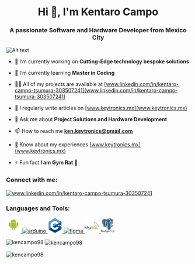 <h1 align="center">Hi 👋, I'm Kentaro Campo</h1>
<h3 align="center">A passionate Software and Hardware Developer from Mexico City</h3>

<img src="/path/to/img.jpg" alt="Alt text" title="Let's create">

- 🔭 I’m currently working on **Cutting-Edge technology bespoke solutions**

- 🌱 I’m currently learning **Master in Coding**

- 👨‍💻 All of my projects are available at [www.linkedin.com/in/kentaro-campo-tsumura-303507241](www.linkedin.com/in/kentaro-campo-tsumura-303507241)

- 📝 I regularly write articles on [www.keytronics.mx](www.keytronics.mx)

- 💬 Ask me about **Project Solutions and Hardware Development**

- 📫 How to reach me **ken.keytronics@gmail.com**

- 📄 Know about my experiences [www.keytronics.mx](www.keytronics.mx)

- ⚡ Fun fact **I am Gym Rat 💪**

<h3 align="left">Connect with me:</h3>
<p align="left">
<a href="https://linkedin.com/in/www.linkedin.com/in/kentaro-campo-tsumura-303507241" target="blank"><img align="center" src="https://raw.githubusercontent.com/rahuldkjain/github-profile-readme-generator/master/src/images/icons/Social/linked-in-alt.svg" alt="www.linkedin.com/in/kentaro-campo-tsumura-303507241" height="30" width="40" /></a>
</p>

<h3 align="left">Languages and Tools:</h3>
<p align="left"> <a href="https://developer.android.com" target="_blank" rel="noreferrer"> <img src="https://raw.githubusercontent.com/devicons/devicon/master/icons/android/android-original-wordmark.svg" alt="android" width="40" height="40"/> </a> <a href="https://www.arduino.cc/" target="_blank" rel="noreferrer"> <img src="https://cdn.worldvectorlogo.com/logos/arduino-1.svg" alt="arduino" width="40" height="40"/> </a> <a href="https://www.w3schools.com/cpp/" target="_blank" rel="noreferrer"> <img src="https://raw.githubusercontent.com/devicons/devicon/master/icons/cplusplus/cplusplus-original.svg" alt="cplusplus" width="40" height="40"/> </a> <a href="https://www.figma.com/" target="_blank" rel="noreferrer"> <img src="https://www.vectorlogo.zone/logos/figma/figma-icon.svg" alt="figma" width="40" height="40"/> </a> <a href="https://www.mysql.com/" target="_blank" rel="noreferrer"> <img src="https://raw.githubusercontent.com/devicons/devicon/master/icons/mysql/mysql-original-wordmark.svg" alt="mysql" width="40" height="40"/> </a> <a href="https://www.postgresql.org" target="_blank" rel="noreferrer"> <img src="https://raw.githubusercontent.com/devicons/devicon/master/icons/postgresql/postgresql-original-wordmark.svg" alt="postgresql" width="40" height="40"/> </a> </p>

<p><img align="left" src="https://github-readme-stats.vercel.app/api/top-langs?username=kencampo98&show_icons=true&locale=en&layout=compact" alt="kencampo98" /></p>

<p>&nbsp;<img align="center" src="https://github-readme-stats.vercel.app/api?username=kencampo98&show_icons=true&locale=en" alt="kencampo98" /></p>

<p><img align="center" src="https://github-readme-streak-stats.herokuapp.com/?user=kencampo98&" alt="kencampo98" /></p>

